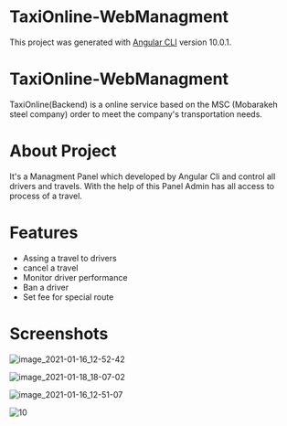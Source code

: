 # TaxiOnline-WebManagment

This project was generated with [Angular CLI](https://github.com/angular/angular-cli) version 10.0.1.

# TaxiOnline-WebManagment
TaxiOnline(Backend) is a online service based on the MSC (Mobarakeh steel company) order to meet the company's transportation needs.

# About Project

It's a Managment Panel which developed by Angular Cli and control all drivers and travels. With the help of this Panel Admin has all access to process of a travel.

# Features

  * Assing a travel to drivers
  * cancel a travel
  * Monitor driver performance
  * Ban a driver
  * Set fee for special route
  

# Screenshots 

 
![image_2021-01-16_12-52-42](https://user-images.githubusercontent.com/29880255/156898761-10e70a80-4559-41af-aca3-244399ae1fb0.png)

![image_2021-01-18_18-07-02](https://user-images.githubusercontent.com/29880255/156898814-c00a729d-d02a-4709-8d56-d2ccd36ed041.png)
 
![image_2021-01-16_12-51-07](https://user-images.githubusercontent.com/29880255/156898711-db68ad3e-67e8-41cc-9251-6598674d0c86.png)

![10](https://user-images.githubusercontent.com/29880255/156898848-f758472c-90aa-4581-bedf-22b51a521c06.jpg)

